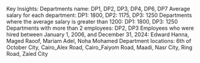 
Key Insights:
Departments name: DP1, DP2, DP3, DP4, DP6, DP7
Average salary for each department: DP1: 1800, DP2: 1175, DP3: 1250
Departments where the average salary is greater than 1200: DP1: 1800, DP3: 1250
Departments with more than 2 employees: DP2, DP3
Employees who were hired between January 1, 2006, and December 31, 2024: Edward Hanna, Maged Raoof, Mariam Adel, Noha Mohamed
Department locations: 6th of October City, Cairo_Alex Road, Cairo_Faiyom Road, Maadi, Nasr City, Ring Road, Zaied City
